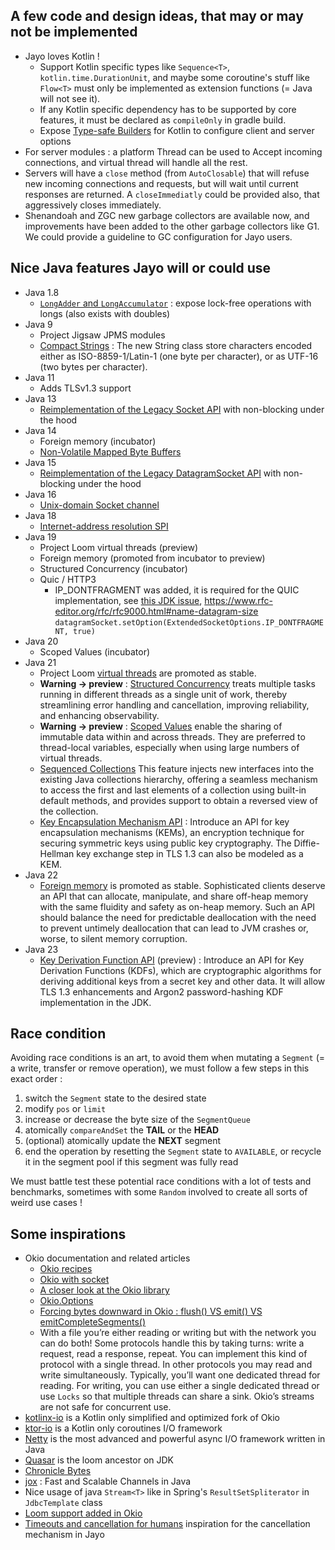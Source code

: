 ## A few code and design ideas, that may or may not be implemented
* Jayo loves Kotlin !
  * Support Kotlin specific types like `Sequence<T>`, `kotlin.time.DurationUnit`, and maybe some coroutine's stuff
like `Flow<T>` must only be implemented as extension functions (= Java will not see it).
  * If any Kotlin specific dependency has to be supported by core features, it must be declared as `compileOnly` in gradle
build.
  * Expose [Type-safe Builders](https://kotlinlang.org/docs/type-safe-builders.html) for Kotlin to configure client and
server options
* For server modules : a platform Thread can be used to Accept incoming connections, and virtual thread will handle all
the rest.
* Servers will have a `close` method (from `AutoClosable`) that will refuse new incoming connections and requests, but
will wait until current responses are returned. A `closeImmediatly` could be provided also, that aggressively closes
immediately.
* Shenandoah and ZGC new garbage collectors are available now, and improvements have been added to the other garbage
collectors like G1. We could provide a guideline to GC configuration for Jayo users.

## Nice Java features Jayo will or could use

* Java 1.8
  * [`LongAdder` and `LongAccumulator`](https://www.baeldung.com/java-longadder-and-longaccumulator) : expose lock-free
operations with longs (also exists with doubles)
* Java 9
  * Project Jigsaw JPMS modules
  * [Compact Strings](https://openjdk.org/jeps/254) : The new String class store characters encoded either as
ISO-8859-1/Latin-1 (one byte per character), or as UTF-16 (two bytes per character).
* Java 11
  * Adds TLSv1.3 support
* Java 13
  * [Reimplementation of the Legacy Socket API](https://openjdk.org/jeps/353) with non-blocking under the hood
* Java 14
  * Foreign memory (incubator)
  * [Non-Volatile Mapped Byte Buffers](https://openjdk.org/jeps/352)
* Java 15
  * [Reimplementation of the Legacy DatagramSocket API](https://openjdk.org/jeps/373) with non-blocking under the hood
* Java 16
  * [Unix-domain Socket channel](https://openjdk.org/jeps/380)
* Java 18
  * [Internet-address resolution SPI](https://openjdk.org/jeps/418)
* Java 19
  * Project Loom virtual threads (preview)
  * Foreign memory (promoted from incubator to preview)
  * Structured Concurrency (incubator)
  * Quic / HTTP3
    * IP_DONTFRAGMENT was added, it is required for the QUIC implementation, see
[this JDK issue](https://bugs.openjdk.org/browse/JDK-8284890),
https://www.rfc-editor.org/rfc/rfc9000.html#name-datagram-size
`datagramSocket.setOption(ExtendedSocketOptions.IP_DONTFRAGMENT, true)`
* Java 20
  * Scoped Values (incubator)
* Java 21
  * Project Loom [virtual threads](https://openjdk.org/jeps/444) are promoted as stable.
  * **Warning -> preview** : [Structured Concurrency](https://openjdk.org/jeps/453) treats multiple tasks running in
different threads as a single unit of work, thereby streamlining error handling and cancellation, improving reliability,
and enhancing observability.
  * **Warning -> preview** : [Scoped Values](https://openjdk.org/jeps/446) enable the sharing of immutable data within
and across threads. They are preferred to thread-local variables, especially when using large numbers of virtual
threads.
  * [Sequenced Collections](https://www.baeldung.com/java-21-sequenced-collections) This feature injects new interfaces
into the existing Java collections hierarchy, offering a seamless mechanism to access the first and last elements of a
collection using built-in default methods, and provides support to obtain a reversed view of the collection.
  * [Key Encapsulation Mechanism API](https://openjdk.org/jeps/452) : Introduce an API for key encapsulation mechanisms
(KEMs), an encryption technique for securing symmetric keys using public key cryptography. The Diffie-Hellman key
exchange step in TLS 1.3 can also be modeled as a KEM.
* Java 22
  * [Foreign memory](https://openjdk.org/jeps/454) is promoted as stable. Sophisticated clients deserve an API that
can allocate, manipulate, and share off-heap memory with the same fluidity and safety as on-heap memory. Such an API
should balance the need for predictable deallocation with the need to prevent untimely deallocation that can lead to JVM
crashes or, worse, to silent memory corruption.
* Java 23
  * [Key Derivation Function API](https://openjdk.org/jeps/478) (preview) : Introduce an API for Key Derivation
Functions (KDFs), which are cryptographic algorithms for deriving additional keys from a secret key and other data. It
will allow TLS 1.3 enhancements and Argon2 password-hashing KDF implementation in the JDK.

## Race condition

Avoiding race conditions is an art, to avoid them when mutating a `Segment` (= a write, transfer or remove operation),
we must follow a few steps in this exact order :
1. switch the `Segment` state to the desired state
2. modify `pos` or `limit`
3. increase or decrease the byte size of the `SegmentQueue`
4. atomically `compareAndSet` the **TAIL** or the **HEAD**
5. (optional) atomically update the **NEXT** segment
6. end the operation by resetting the `Segment` state to `AVAILABLE`, or recycle it in the segment pool if this segment
was fully read

We must battle test these potential race conditions with a lot of tests and benchmarks, sometimes with some `Random`
involved to create all sorts of weird use cases !

## Some inspirations

* Okio documentation and related articles
    * [Okio recipes](https://square.github.io/okio/recipes)
    * [Okio with socket](https://square.github.io/okio/recipes/#communicate-on-a-socket-javakotlin)
    * [A closer look at the Okio library](https://medium.com/@jerzy.chalupski/a-closer-look-at-the-okio-library-90336e37261)
    * [Okio.Options](https://medium.com/@jerzy.chalupski/okio-options-ce8f3ac1584f)
    * [Forcing bytes downward in Okio : flush() VS emit() VS emitCompleteSegments()](https://jakewharton.com/forcing-bytes-downward-in-okio/)
    * With a file you’re either reading or writing but with the network you can do both! Some protocols handle this by
taking turns: write a request, read a response, repeat. You can implement this kind of protocol with a single thread.
In other protocols you may read and write simultaneously. Typically, you’ll want one dedicated thread for reading. For
writing, you can use either a single dedicated thread or use `Locks` so that multiple threads can share a sink. Okio’s
streams are not safe for concurrent use.
* [kotlinx-io](https://github.com/Kotlin/kotlinx-io) is a Kotlin only simplified and optimized fork of Okio
* [ktor-io](https://github.com/ktorio/ktor/tree/main/ktor-io) is a Kotlin only coroutines I/O framework
* [Netty](https://github.com/netty/netty) is the most advanced and powerful async I/O framework written in Java
* [Quasar](https://github.com/puniverse/quasar) is the loom ancestor on JDK
* [Chronicle Bytes](https://github.com/OpenHFT/Chronicle-Bytes)
* [jox](https://github.com/softwaremill/jox) : Fast and Scalable Channels in Java
* Nice usage of java `Stream<T>` like in Spring's `ResultSetSpliterator` in `JdbcTemplate` class
* [Loom support added in Okio](https://github.com/square/okio/commit/f8434f575787198928a26334758ddbca9726b11c)
* [Timeouts and cancellation for humans](https://vorpus.org/blog/timeouts-and-cancellation-for-humans/) inspiration for
the cancellation mechanism in Jayo
